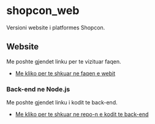 # shopcon_web

Versioni website i platformes Shopcon. 


## Website

Me poshte gjendet linku per te vizituar faqen.

- [Me kliko per te shkuar ne faqen e webit](https://shopcon.onomdev.com/#/)

### Back-end ne Node.js 

Me poshte gjendet linku i kodit te back-end.

- [Me kliko per te shkuar ne repo-n e kodit te back-end](https://github.com/onomdev/shopcon-backend)
